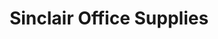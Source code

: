 ---
title: "Sinclair Office Supplies"
url: /stromness/sinclair-office-supplies/
shop: office supplies
---